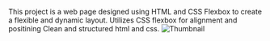 This project is a web page designed using HTML and CSS Flexbox to create a flexible and dynamic layout. 
Utilizes CSS flexbox for alignment and positining 
Clean and structured html and css.
![Thumbnail](https://github.com/user-attachments/assets/667233a0-27a8-4e9b-ba53-7ea4132fc6e4)
